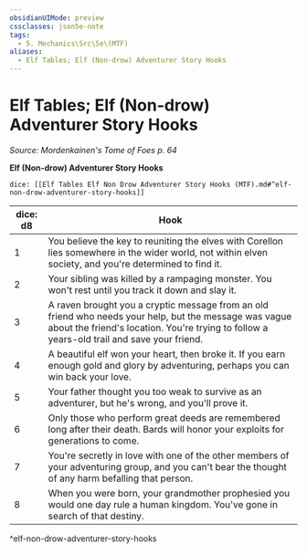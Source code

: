 ```yaml
---
obsidianUIMode: preview
cssclasses: json5e-note
tags:
  - 5. Mechanics\Src\5e\(MTF)
aliases:
  - Elf Tables; Elf (Non-drow) Adventurer Story Hooks
---
```

# Elf Tables; Elf (Non-drow) Adventurer Story Hooks
*Source: Mordenkainen's Tome of Foes p. 64* 

**Elf (Non-drow) Adventurer Story Hooks**

`dice: [[Elf Tables Elf Non Drow Adventurer Story Hooks (MTF).md#^elf-non-drow-adventurer-story-hooks]]`

| dice: d8 | Hook |
|----------|------|
| 1 | You believe the key to reuniting the elves with Corellon lies somewhere in the wider world, not within elven society, and you're determined to find it. |
| 2 | Your sibling was killed by a rampaging monster. You won't rest until you track it down and slay it. |
| 3 | A raven brought you a cryptic message from an old friend who needs your help, but the message was vague about the friend's location. You're trying to follow a years-old trail and save your friend. |
| 4 | A beautiful elf won your heart, then broke it. If you earn enough gold and glory by adventuring, perhaps you can win back your love. |
| 5 | Your father thought you too weak to survive as an adventurer, but he's wrong, and you'll prove it. |
| 6 | Only those who perform great deeds are remembered long after their death. Bards will honor your exploits for generations to come. |
| 7 | You're secretly in love with one of the other members of your adventuring group, and you can't bear the thought of any harm befalling that person. |
| 8 | When you were born, your grandmother prophesied you would one day rule a human kingdom. You've gone in search of that destiny. |
^elf-non-drow-adventurer-story-hooks
